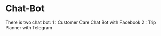 # Chat-Bot
There is two chat bot:
1 : Customer Care Chat Bot with Facebook
2 : Trip Planner with Telegram
